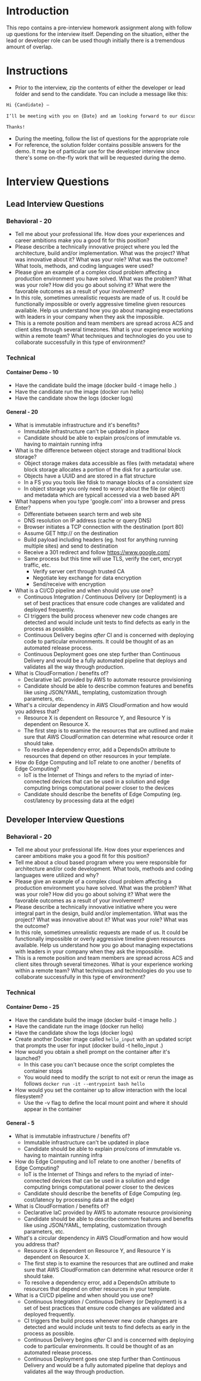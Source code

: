 # Introduction

This repo contains a pre-interview homework assignment along with follow up questions for the interview itself.  Depending on the situation, either the lead or developer role can be used though initially there is a tremendous amount of overlap.

# Instructions

* Prior to the interview, zip the contents of either the developer or lead folder and send to the candidate.  You can include a message like this:

``` email
Hi {Candidate} –
 
I’ll be meeting with you on {Date} and am looking forward to our discussion!  I have a small exercise to send your way and would ask that you review the README.md in the zipfile.  The exercise involves building and running a Docker image and would like to have you demo that when we meet.
 
Thanks!
```

* During the meeting, follow the list of questions for the appropriate role
* For reference, the solution folder contains possible answers for the demo.  It may be of particular use for the developer interview since there's some on-the-fly work that will be requested during the demo.

# Interview Questions

## Lead Interview Questions
### Behavioral - 20
* Tell me about your professional life. How does your experiences and career ambitions make you a good fit for this position?
* Please describe a technically innovative project where you led the architecture, build and/or implementation. What was the project? What was innovative about it? What was your role? What was the outcome?  What tools, methods, and coding languages were used?
* Please give an example of a complex cloud problem affecting a production environment you have solved. What was the problem? What was your role? How did you go about solving it? What were the favorable outcomes as a result of your involvement?
* In this role, sometimes unrealistic requests are made of us. It could be functionally impossible or overly aggressive timeline given resources available. Help us understand how you go about managing expectations with leaders in your company when they ask the impossible.
* This is a remote position and team members are spread across ACS and client sites through several timezones.  What is your experience working within a remote team? What techniques and technologies do you use to collaborate successfully in this type of environment?

### Technical
#### Container Demo - 10
* Have the candidate build the image (docker build -t image hello .)
* Have the candidate run the image (docker run hello)
* Have the candidate show the logs (docker logs)
#### General - 20
* What is immutable infrastructure and it's benefits? 
    * Immutable infrastructure can't be updated in place
    * Candidate should be able to explain pros/cons of immutable vs. having to maintain running infra
* What is the difference between object storage and traditional block storage?
    * Object storage makes data accessible as files (with metadata) where block storage allocates a portion of the disk for a particular use.
    * Objects have a UUID and are stored in a flat structure
    * In a FS you you tools like fdisk to manage blocks of a consistent size
    * In object storage you only need to worry about the file (or object) and metadata which are typicall accessed via a web based API
* What happens when you type 'google.com' into a browser and press Enter?
    * Differentiate between search term and web site
    * DNS resolution on IP address (cache or query DNS)
    * Browser initiates a TCP connection with the destination (port 80)
    * Assume GET http:// on the destination
    * Build payload including headers (eg. host for anything running multiple sites) and send to destination
    * Receive a 301 redirect and follow https://www.google.com/
    * Same process but this time will use TLS, verify the cert, encrypt traffic, etc.
      * Verify server cert through trusted CA
      * Negotiate key exchange for data encryption
      * Send/receive with encryption
* What is a CI/CD pipeline and when should you use one?
    * Continuous Integration / Continuous Delivery (or Deployment) is a set of best practices that ensure code changes are validated and deployed frequently.
    * CI triggers the build process whenever new code changes are detected and would include unit tests to find defects as early in the process as possible.
    * Continuous Delivery begins _after_ CI and is concerned with deploying code to particular environments.  It could be thought of as an automated release process.
    * Continuous Deployment goes one step further than Continuous Delivery and would be a fully automated pipeline that deploys and validates all the way through production.
* What is CloudFormation / benefits of?
    * Declarative IaC provided by AWS to automate resource provisioning
    * Candidate should be able to describe common features and benefits like using JSON/YAML, templating, customization through parameters, etc.
* What's a circular dependency in AWS CloudFormation and how would you address that?
    * Resource X is dependent on Resource Y, and Resource Y is dependent on Resource X.
    * The first step is to examine the resources that are outlined and make sure that AWS CloudFormation can determine what resource order it should take.
    * To resolve a dependency error, add a DependsOn attribute to resources that depend on other resources in your template.
* How do Edge Computing and IoT relate to one another / benefits of Edge Computing?
    * IoT is the Internet of Things and refers to the myriad of inter-connected devices that can be used in a solution and edge computing brings computational power closer to the devices
    * Candidate should describe the benefits of Edge Computing (eg. cost/latency by processing data at the edge)
## Developer Interview Questions
### Behavioral - 20
* Tell me about your professional life. How does your experiences and career ambitions make you a good fit for this position?
* Tell me about a cloud based program where you were responsible for architecture and/or code development. What tools, methods and coding languages were utilized and why?
* Please give an example of a complex cloud problem affecting a production environment you have solved. What was the problem? What was your role? How did you go about solving it? What were the favorable outcomes as a result of your involvement?
* Please describe a technically innovative initiative where you were integral part in the design, build and/or implementation. What was the project? What was innovative about it? What was your role? What was the outcome?
* In this role, sometimes unrealistic requests are made of us. It could be functionally impossible or overly aggressive timeline given resources available. Help us understand how you go about managing expectations with leaders in your company when they ask the impossible.
* This is a remote position and team members are spread across ACS and client sites through several timezones.  What is your experience working within a remote team? What techniques and technologies do you use to collaborate successfully in this type of environment?

### Technical
#### Container Demo - 25
* Have the candidate build the image (docker build -t image hello .)
* Have the candidate run the image (docker run hello)
* Have the candidate show the logs (docker logs)
* Create another Docker image called `hello_input` with an updated script that prompts the user for input (docker build -t hello_input .)
* How would you obtain a shell prompt on the container after it's launched?
    * In this case you can't because once the script completes the container stops
    * You would need to modify the script to not exit or rerun the image as follows ```docker run -it --entrypoint bash hello```
* How would you set the container up to allow interaction with the local filesystem?
    * Use the -v flag to define the local mount point and where it should appear in the container
#### General - 5
* What is immutable infrastructure / benefits of? 
    * Immutable infrastructure can't be updated in place
    * Candidate should be able to explain pros/cons of immutable vs. having to maintain running infra
* How do Edge Computing and IoT relate to one another / benefits of Edge Computing?
    * IoT is the Internet of Things and refers to the myriad of inter-connected devices that can be used in a solution and edge computing brings computational power closer to the devices
    * Candidate should describe the benefits of Edge Computing (eg. cost/latency by processing data at the edge)
* What is CloudFormation / benefits of?
    * Declarative IaC provided by AWS to automate resource provisioning
    * Candidate should be able to describe common features and benefits like using JSON/YAML, templating, customization through parameters, etc.
* What's a circular dependency in AWS CloudFormation and how would you address that?
    * Resource X is dependent on Resource Y, and Resource Y is dependent on Resource X.
    * The first step is to examine the resources that are outlined and make sure that AWS CloudFormation can determine what resource order it should take.
    * To resolve a dependency error, add a DependsOn attribute to resources that depend on other resources in your template.
* What is a CI/CD pipeline and when should you use one?
    * Continuous Integration / Continuous Delivery (or Deployment) is a set of best practices that ensure code changes are validated and deployed frequently.
    * CI triggers the build process whenever new code changes are detected and would include unit tests to find defects as early in the process as possible.
    * Continuous Delivery begins _after_ CI and is concerned with deploying code to particular environments.  It could be thought of as an automated release process.
    * Continuous Deployment goes one step further than Continuous Delivery and would be a fully automated pipeline that deploys and validates all the way through production.